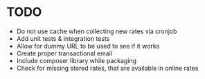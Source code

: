 # TODO
- Do not use cache when collecting new rates via cronjob
- Add unit tests & integration tests
- Allow for dummy URL to be used to see if it works
- Create proper transactional email
- Include composer library while packaging
- Check for missing stored rates, that are available in online rates
